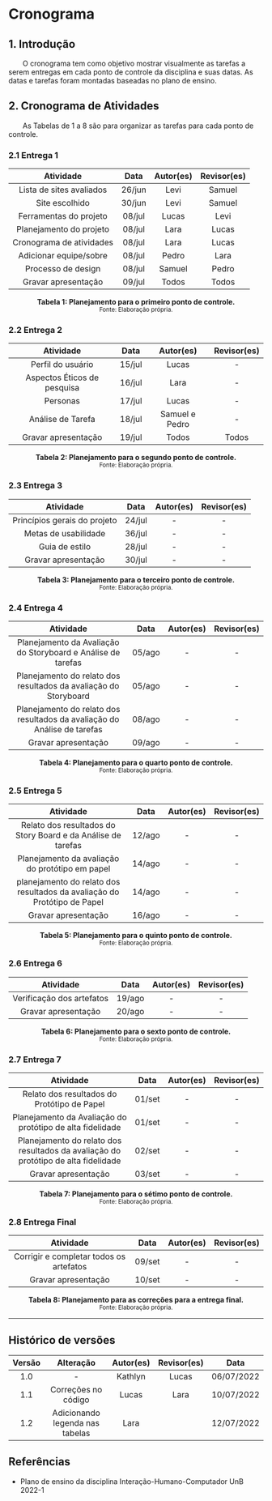 # Cronograma

## 1. Introdução

&emsp;&emsp;O cronograma tem como objetivo mostrar visualmente as tarefas a serem entregas em cada ponto de controle da disciplina e suas datas. As datas e tarefas foram montadas baseadas no  plano de ensino.

## 2. Cronograma de Atividades

&emsp;&emsp;As Tabelas de 1 a 8 são para organizar as tarefas para cada ponto de controle.

### 2.1 Entrega 1

|           Atividade          |    Data    |  Autor(es) | Revisor(es) |
|:----------------------------:|:----------:| :--------: | :---------: |
| Lista de sites avaliados     |        26/jun    | Levi | Samuel |
|        Site escolhido        |   30/jun     | Levi | Samuel |
|    Ferramentas do projeto    |   08/jul  | Lucas | Levi |
|     Planejamento do projeto  |    08/jul| Lara | Lucas |
|     Cronograma de atividades |    08/jul| Lara | Lucas |
|    Adicionar equipe/sobre    |    08/jul| Pedro | Lara |
|         Processo de design   |  08/jul| Samuel | Pedro |
|      Gravar apresentação     |  09/jul| Todos | Todos |

<figcaption align='center'>
    <b>Tabela 1: Planejamento para o primeiro ponto de controle.</b>
    <br><small>Fonte: Elaboração própria.</small>
</figcaption>

### 2.2 Entrega 2

|           Atividade          |    Data    | Autor(es) | Revisor(es) |
|:----------------------------:|:----------:| :-------: | :---------: |
| Perfil do usuário    |        15/jul    | Lucas | - |
|        Aspectos Éticos de pesquisa       |   16/jul     | Lara | - |
|    Personas    |   17/jul  | Lucas | - |
|     Análise de Tarefa  |    18/jul| Samuel e Pedro | - |
|      Gravar apresentação     |  19/jul| Todos | Todos |

<figcaption align='center'>
    <b>Tabela 2: Planejamento para o segundo ponto de controle.</b>
    <br><small>Fonte: Elaboração própria.</small>
</figcaption>

### 2.3 Entrega 3

|           Atividade          |    Data    | Autor(es) | Revisor(es) |
|:----------------------------:|:----------:| :-------: | :---------: |
| Princípios gerais do projeto    |        24/jul    | - | - |
|        Metas de usabilidade       |   36/jul     |- | - |
|    Guia de estilo   |   28/jul  |- | - |
|      Gravar apresentação     |  30/jul|- | - |

<figcaption align='center'>
    <b>Tabela 3: Planejamento para o terceiro ponto de controle.</b>
    <br><small>Fonte: Elaboração própria.</small>
</figcaption>

### 2.4 Entrega 4

|           Atividade          |    Data    | Autor(es) | Revisor(es) |
|:----------------------------:|:----------:|  :-------: | :---------: |
| Planejamento da Avaliação do Storyboard e Análise de tarefas    |        05/ago    |- | - |
|       Planejamento do relato dos resultados da avaliação do Storyboard        |   05/ago     |- | - |
|    Planejamento do relato dos resultados da avaliação do Análise de tarefas    |   08/ago  |- | - |
|      Gravar apresentação     |  09/ago |- | - |

<figcaption align='center'>
    <b>Tabela 4: Planejamento para o quarto ponto de controle.</b>
    <br><small>Fonte: Elaboração própria.</small>
</figcaption>

### 2.5 Entrega 5

|           Atividade          |    Data    | Autor(es) | Revisor(es) |
|:----------------------------:|:----------:|  :-------: | :---------: |
| Relato dos resultados do Story Board e da Análise de tarefas    |        12/ago    |- | - |
|    Planejamento da avaliação do protótipo em papel    |   14/ago  |- | - |
|     planejamento do relato dos resultados da avaliação do Protótipo de Papel  |    14/ago|- | - |
|      Gravar apresentação     |  16/ago|- | - |

<figcaption align='center'>
    <b>Tabela 5: Planejamento para o quinto ponto de controle.</b>
    <br><small>Fonte: Elaboração própria.</small>
</figcaption>

### 2.6 Entrega 6

|           Atividade          |    Data    | Autor(es) | Revisor(es) |
|:----------------------------:|:----------:|  :-------: | :---------: |
| Verificação dos artefatos     |        19/ago    |- | - |
|      Gravar apresentação     |  20/ago |- | - |

<figcaption align='center'>
    <b>Tabela 6: Planejamento para o sexto ponto de controle.</b>
    <br><small>Fonte: Elaboração própria.</small>
</figcaption>

### 2.7 Entrega 7

|           Atividade          |    Data    | Autor(es) | Revisor(es) |
|:----------------------------:|:----------:|  :-------: | :---------: |
|  Relato dos resultados do Protótipo de Papel     |        01/set    | - | - |
|      Planejamento da Avaliação do protótipo de alta fidelidade       |   01/set     | - | - |
|     Planejamento do relato dos resultados da avaliação do protótipo de alta fidelidade   |   02/set  | - | - |
|     Gravar apresentação  |    03/set| - | - |

<figcaption align='center'>
    <b>Tabela 7: Planejamento para o sétimo ponto de controle.</b>
    <br><small>Fonte: Elaboração própria.</small>
</figcaption>

### 2.8 Entrega Final

|           Atividade          |    Data    | Autor(es) | Revisor(es) |
|:----------------------------:|:----------:|  :-------: | :---------: |
| Corrigir e completar todos os artefatos     |        09/set    | - | - |
|      Gravar apresentação     |  10/set| - | - |

<figcaption align='center'>
    <b>Tabela 8: Planejamento para as correções para a entrega final.</b>
    <br><small>Fonte: Elaboração própria.</small>
</figcaption>

---

## Histórico de versões

| Versão |                Alteração               | Autor(es) |         Revisor(es)        |  Data |
|:------:|:--------------------------------------:|:-----------:|:----------------------:|:-----:|
|   1.0  |                    -                   |    Kathlyn    | Lucas | 06/07/2022 |
|   1.1  |   Correções no código                  |    Lucas    | Lara  | 10/07/2022 |
|   1.2  |   Adicionando legenda nas tabelas      | Lara | | 12/07/2022 |

## Referências

- Plano de ensino da disciplina Interação-Humano-Computador UnB 2022-1